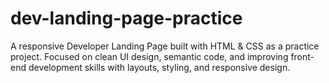 # dev-landing-page-practice
A responsive Developer Landing Page built with HTML &amp; CSS as a practice project. Focused on clean UI design, semantic code, and improving front-end development skills with layouts, styling, and responsive design.
